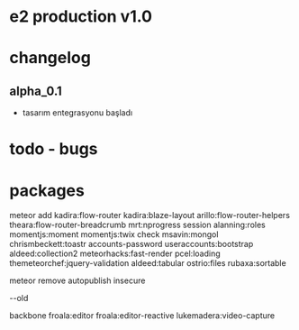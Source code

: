 # e2 production v1.0

# changelog

## alpha_0.1
  - tasarım entegrasyonu başladı



# todo - bugs



# packages

meteor add kadira:flow-router kadira:blaze-layout arillo:flow-router-helpers theara:flow-router-breadcrumb mrt:nprogress session alanning:roles momentjs:moment momentjs:twix check msavin:mongol chrismbeckett:toastr accounts-password useraccounts:bootstrap aldeed:collection2 meteorhacks:fast-render pcel:loading themeteorchef:jquery-validation aldeed:tabular ostrio:files rubaxa:sortable

meteor remove autopublish insecure




--old

backbone  froala:editor froala:editor-reactive lukemadera:video-capture
